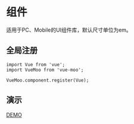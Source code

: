 # 组件

适用于PC、Mobile的UI组件库，默认尺寸单位为em。

## 全局注册

    import Vue from 'vue';
    import VueMoo from 'vue-moo';

    VueMoo.component.register(Vue);

## 演示

[DEMO](https://icoice.github.io/vue-moo-demo/dist/)
